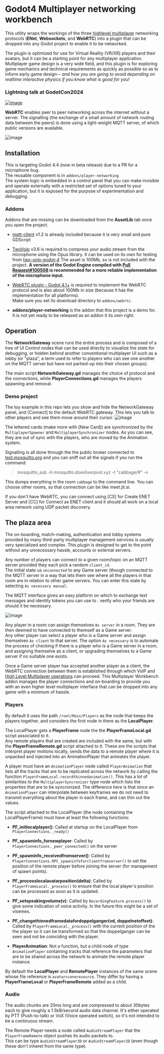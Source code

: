 # Godot4 Multiplayer networking workbench

This utility wraps the workings of the three [highlevel multiplayer](https://docs.godotengine.org/en/stable/tutorials/networking/high_level_multiplayer.html)
networking protocols (**ENet**, **Websockets**, and **WebRTC**) into a plugin that can be dropped into any Godot project to enable it to be networked.

The plugin is optimized for use for Virtual Reality (VR/XR) players and their avatars, but it can be a starting point for any multiplayer application.  Multiplayer game design is a very wide field, and this plugin is for exploring game mechanics and technical requirements as quickly as possible so as to inform early game design-- _and how you are going to avoid depending on realtime interactive physics if you know what is good for you!_

### Lightning talk at GodotCon2024
[![image](https://github.com/user-attachments/assets/b8a64026-3cf3-42bd-a080-d45eeeefba05)](https://www.youtube.com/watch?v=iyRvLdhATFo)

**WebRTC** enables peer to peer networking across the internet without a server.
The signalling (the exchange of a small amount of network routing data between the peers) 
is done using a light-weight MQTT server, of which public versions are available.

![image](https://github.com/user-attachments/assets/ce09a0c1-3b8e-43f7-b58e-cdb54f3733fb)

## Installation

This is targeting Godot 4.4 (now in beta release) due to a PR for a microphone bug.  
The reusable component is in `addons/player-networking`  
The system logic is embedded in a control panel that you can make invisible and operate externally with a 
restricted set of options tuned to your application, but it is exposed for the purpose of 
experimentation and debugging.

### Addons

Addons that are missing can be downloaded from the **AssetLib** tab once you open the project.

* [mqtt-client](https://godotengine.org/asset-library/asset/1993) v1.2 is already included because it is very small and pure GDScript

* [TwoVoip](https://godotengine.org/asset-library/asset/3169) v3.6 is required to compress your audio stream 
from the microphone using the Opus library.  It can be used on its own for testing from [two-voip-godot-4](https://github.com/goatchurchprime/two-voip-godot-4)
The asset is 100Mb, so is not included with the project.  **A version of the Godot Engine compiled with
[Pull Request#100508](https://github.com/godotengine/godot/pull/100508) is recommended for a more reliable implementation of the microphone input.**

* [WebRTC plugin - Godot 4.1+](https://godotengine.org/asset-library/asset/2103) is required to implement the WebRTC protocol and 
is also about 100Mb in size (because it has the implementation for all platforms).  
Make sure you set its download directory to `addons/webrtc`.  

* **addons/player-networking** is the addon that this project is a demo for.  It is not yet ready to be 
released as an addon it its own right.
 

## Operation

The **NetworkGateway** scene runs the entire process and is composed of a tree of UI Control nodes 
that can be used directly to visualize the state for debugging, or hidden behind another conventional multiplayer UI
such as a lobby (or "plaza", a term used to refer to players who can see one another on the MQTT server 
but have not partied-up into their chosen groups).

The main script **NetworkGateway.gd** manages the choice of protocol and the connections, while 
**PlayerConnections.gd** manages the players spawning and removal.

### Demo project

The toy example in this repo lets you show and hide the NetworkGateway panel, and \[Connect\] to the 
default WebRTC gateway.  This lets you talk to other players and see them move around their cursor.
![image](https://github.com/user-attachments/assets/190e8908-c553-4a67-bdcf-e296a033a6aa)

The lettered cards (make more with \[New Card\]) are synchronized by the `MultiplayerSpawner` and `MultiplayerSynchronizer`
nodes.  As you can see, they are out of sync with the players, who are moved by the Animation system.

Signalling is all done through the the public broker connected to [test.mosquitto.org](http://test.mosquitto.org/) and you can sniff out all the signals if you run the command:

> mosquitto_sub -h mosquitto.doesliverpool.xyz -t "cabbage/#" -v

This dumps everything in the room `cabbage` to the command line.  You can choose other rooms, so that connection 
can be like meet.jit.si.  

If you don't have WebRTC, you can connect using \[CS\] for Create ENET Server and \[CC\] for Connect as ENET client 
and it should all work on a local area network using UDP packet discovery.

## The plaza area

The on-boarding, match-making, authentication and lobby systems provided by many third-party multiplayer management services 
is usually very specialized and complex.  This plugin is designed to get to the point without any unnecessary hassle, accounts 
or external servers.  

Any number of players can connect to a given room/topic on an MQTT server provided they each pick a random `client_id`.  
The initial state us `unconnected` to any Game server (though connected to the MQTT server in a way that lets them see 
where all the players in that room are in relation to other game servers.  You can enter this state by selecting 
`As necessary manual`.  

The MQTT interface gives an easy platform on which to exchange text messages and identity tokens you can use to .
verify who your friends are should it be necessary.

![image](https://github.com/user-attachments/assets/cd83f90f-643f-4755-944e-0e64723ece3f)

Any player in a room can assign themselves `As server` in a room.  They are then deemed to have connected to themself as a Game server.  
Any other player can select a player who is a Game server and assign themselves `As client` to that server.
The option `As necessary` is to automate the process of checking if there is a player who is a Game server in a room, and assigning 
themselve as a client, or upgrading themselves to a Game server if no suitable one exists.

Once a Game server player has accepted another player as a client, the WebRTC connection between them is established through 
which VoIP and [High Level Multiplayer operations](https://docs.godotengine.org/en/stable/tutorials/networking/high_level_multiplayer.html) 
can proceed.  This Multiplayer Workbench addon manages the player connections and on-boarding to provide you with 
an even higher level multiplayer interface that can be dropped into any game with a minimum of hassle.


### Players

By default it uses the path `/root/Main/Players` as the node that keeps the players together, and considers the first node in there 
as the **LocalPlayer**.

The LocalPlayer gets a **PlayerFrame** node the the **PlayerFrameLocal.gd** script associated to it.  
Any remote players that are created are included with the same, but with the **PlayerFrameRemote.gd** script attached to it.
These are the scripts that interpret player motions locally, sends the data to a remote player where it is 
unpacked and injected into an AnimationPlayer that animates the player. 

A player must have an `AnimationPlayer` node called `PlayerAnimation` that lists all the tracks that are to be replicated across the network by calling the function `PlayerFrameLocal.recordthinnedanimation()`.  This has a lot of similarities to the `MultiplayerSyncronizer` type node which lists the properties that are to 
be syncronized.  The difference here is that since an `AnimationPlayer` can interpolate between keyframes we do not need to transmit 
everything about the player in each frame, and can thin out the values.

The script attached to the LocalPlayer (the node containing the LocalPlayerFrame) must have at least the following functions:

* **PF_initlocalplayer()**: Called at startup on the LocalPlayer from `PlayerConnections._ready()`

* **PF_spawninfo_fornewplayer**: Called by `PlayerConnections._peer_connected()` on the server

* **PF_spawninfo_receivedfromserver()**: Called by `PlayerConnections.RPC_spawninfoforclientfromserver()` to set the position of the remote player before joining the server (for management of spawn points).

* **PF_processlocalavatarposition(delta)**: Called by `PlayerFrameLocal._process()` to ensure that the local player's position can be processed as soon as it is updated.

* **PF_setspeakingvolume(v)**: Called by `RecordingFeature.process()` to give some indication of voice activity.  In the future this might be a set of visemes.

* **PF_changethinnedframedatafordoppelganger(vd, doppelnetoffset)**: Called by `PlayerFrameLocal._process()` with the current position of the the player so it can be transformed so that the doppelganger can be seen and not be coinciding with the player.

* **PlayerAnimation**: Not a function, but a child node of type `AnimationPlayer` containing tracks that reference the parameters that are to be shared across the network to animate the remote player instance.

By default the **LocalPlayer** and **RemotePlayer** instances of the same scene whose file reference is `avatarsceneresource`.  They differ by having a **PlayerFrameLocal** or **PlayerFrameRemote** added as a child.  

### Audio

The audio chunks are 20ms long and are compressed to about 30bytes each to give roughly a 1.5kB/second audio data channel.
It's either operated by PTT (Push-to-talk) or VoX (Voice operated switch), so it's not intended to be a continuous stream.

The Remote Player needs a node called `AudioStreamPlayer` that the `PlayerFrameRemote` object pushes its audio packets to.  
This can be type `AudioStreamPlayer3D` or `AudioStreamPlayer2D` (even though these don't inheret from the same type).


